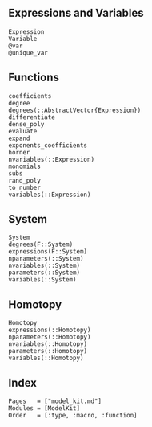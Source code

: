 ## Expressions and Variables
```@docs
Expression
Variable
@var
@unique_var
```

## Functions
```@docs
coefficients
degree
degrees(::AbstractVector{Expression})
differentiate
dense_poly
evaluate
expand
exponents_coefficients
horner
nvariables(::Expression)
monomials
subs
rand_poly
to_number
variables(::Expression)
```

## System
```@docs
System
degrees(F::System)
expressions(F::System)
nparameters(::System)
nvariables(::System)
parameters(::System)
variables(::System)
```

## Homotopy
```@docs
Homotopy
expressions(::Homotopy)
nparameters(::Homotopy)
nvariables(::Homotopy)
parameters(::Homotopy)
variables(::Homotopy)
```

## Index
```@index
Pages   = ["model_kit.md"]
Modules = [ModelKit]
Order   = [:type, :macro, :function]
```
